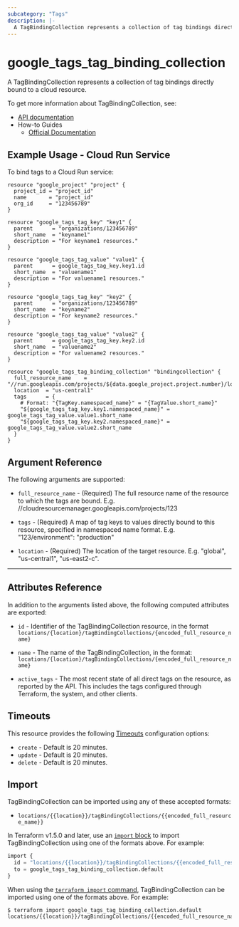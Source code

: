 ```yaml
---
subcategory: "Tags"
description: |-
  A TagBindingCollection represents a collection of tag bindings directly bound to a cloud resource.
---
```


# google_tags_tag_binding_collection

A TagBindingCollection represents a collection of tag bindings directly bound to a cloud resource.

To get more information about TagBindingCollection, see:

* [API documentation](https://cloud.google.com/resource-manager/reference/rest/v3/locations.tagBindingCollections)
* How-to Guides
    * [Official Documentation](https://cloud.google.com/resource-manager/docs/tags/tags-creating-and-managing)

## Example Usage - Cloud Run Service

To bind tags to a Cloud Run service:

```hcl
resource "google_project" "project" {
  project_id = "project_id"
  name       = "project_id"
  org_id     = "123456789"
}

resource "google_tags_tag_key" "key1" {
  parent      = "organizations/123456789"
  short_name  = "keyname1"
  description = "For keyname1 resources."
}

resource "google_tags_tag_value" "value1" {
  parent      = google_tags_tag_key.key1.id
  short_name  = "valuename1"
  description = "For valuename1 resources."
}

resource "google_tags_tag_key" "key2" {
  parent      = "organizations/123456789"
  short_name  = "keyname2"
  description = "For keyname2 resources."
}

resource "google_tags_tag_value" "value2" {
  parent      = google_tags_tag_key.key2.id
  short_name  = "valuename2"
  description = "For valuename2 resources."
}

resource "google_tags_tag_binding_collection" "bindingcollection" {
  full_resource_name    = "//run.googleapis.com/projects/${data.google_project.project.number}/locations/${google_cloud_run_service.default.location}/services/${google_cloud_run_service.default.name}"
  location  = "us-central1"
  tags      = {
    # Format: "{TagKey.namespaced_name}" = "{TagValue.short_name}"
    "${google_tags_tag_key.key1.namespaced_name}" = google_tags_tag_value.value1.short_name
    "${google_tags_tag_key.key2.namespaced_name}" = google_tags_tag_value.value2.short_name
  }
}
```

## Argument Reference

The following arguments are supported:


* `full_resource_name` -
  (Required)
  The full resource name of the resource to which the tags are bound. E.g. //cloudresourcemanager.googleapis.com/projects/123

* `tags` -
  (Required)
  A map of tag keys to values directly bound to this resource, specified in namespaced name format. E.g. "123/environment": "production"

* `location` -
  (Required)
  The location of the target resource. E.g. "global", "us-central1", "us-east2-c".

- - -



## Attributes Reference

In addition to the arguments listed above, the following computed attributes are exported:

* `id` - Identifier of the TagBindingCollection resource, in the format `locations/{location}/tagBindingCollections/{encoded_full_resource_name}`

* `name` -
  The name of the TagBindingCollection, in the format: `locations/{location}/tagBindingCollections/{encoded_full_resource_name}`

* `active_tags` -
  The most recent state of all direct tags on the resource, as reported by the API. 
  This includes the tags configured through Terraform, the system, and other clients.


## Timeouts

This resource provides the following
[Timeouts](/docs/configuration/resources.html#timeouts) configuration options:

- `create` - Default is 20 minutes.
- `update` - Default is 20 minutes.
- `delete` - Default is 20 minutes.

## Import


TagBindingCollection can be imported using any of these accepted formats:

* `locations/{{location}}/tagBindingCollections/{{encoded_full_resource_name}}`

In Terraform v1.5.0 and later, use an [`import` block](https://developer.hashicorp.com/terraform/language/import) to import TagBindingCollection using one of the formats above. For example:

```tf
import {
  id = "locations/{{location}}/tagBindingCollections/{{encoded_full_resource_name}}"
  to = google_tags_tag_binding_collection.default
}
```

When using the [`terraform import` command](https://developer.hashicorp.com/terraform/cli/commands/import), TagBindingCollection can be imported using one of the formats above. For example:

```
$ terraform import google_tags_tag_binding_collection.default locations/{{location}}/tagBindingCollections/{{encoded_full_resource_name}}
```
